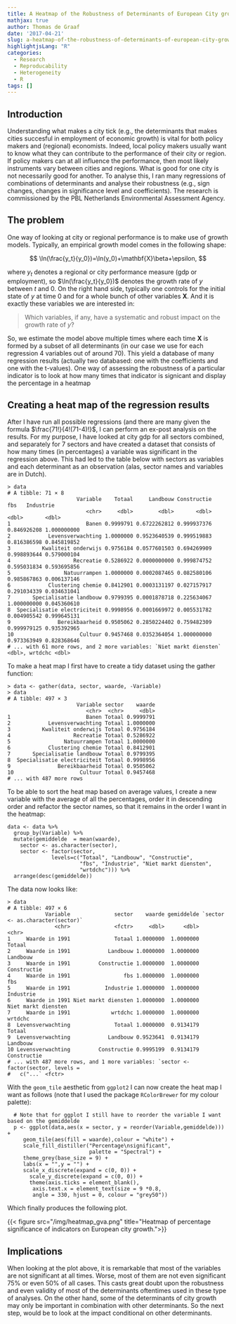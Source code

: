 ```yaml
---
title: A Heatmap of the Robustness of Determinants of European City growth
mathjax: true
author: Thomas de Graaf
date: '2017-04-21'
slug: a-heatmap-of-the-robustness-of-determinants-of-european-city-growth
highlightjsLang: "R"
categories:
  - Research
  - Reproducability
  - Heterogeneity
  - R
tags: []
---
```


## Introduction

Understanding what makes a city tick (e.g., the determinants that makes cities succesful in employment of economic growth) is vital for both policy makers and (regional) economists. Indeed, local policy makers usually want to know what they can contribute to the performance of their city or region. If policy makers can at all influence the performance, then most likely instruments vary between cities and regions. What is good for one city is not necessarily good for another. To analyse this, I ran many regressions of combinations of determinants and analyse their robustness (e.g., sign changes, changes in significance level and coefficients). The research is commissioned by the PBL Netherlands Environmental Assessment Agency.

## The problem

One way of looking at city or regional performance is to make use of growth models. Typically, an empirical growth model comes in the following shape:

$$
\ln(\frac{y_t}{y_0})=\ln(y_0)+\mathbf{X}\beta+\epsilon,
$$

where $y_t$ denotes a regional or city performance measure (gdp or employment), so $\ln(\frac{y_t}{y_0})$ denotes the growth rate of $y$ between $t$ and $0$. On the right hand side, typically one controls for the initial state of $y$ at time $0$ and for a whole bunch of other variables $\mathbf{X}$. And it is exactly these variables we are interested in:

>Which variables, if any, have a systematic and robust impact on the growth rate of $y$?

So, we estimate the model above multiple times where each time $\mathbf{X}$ is formed by a subset of all determinants (in our case we use for each regression 4 variables out of around 70). This yield a database of many regression results (actually two databased: one with the coefficients and one with the t-values). One way of assessing the robustness of a particular indicator is to look at how many times that indicator is signicant and display the percentage in a heatmap

## Creating a heat map of the regression results

After I have run all possible regressions (and there are many given the formula $\frac{71!}{4!(71-4)!}$, I can perform an ex-post analysis on the results. For my purpose, I have looked at city gdp for all sectors combined, and separately for 7 sectors and have created a dataset that consists of how many times (in percentages) a variable was significant in the regression above. This had led to the table below with sectors as variables and each determinant as an observation (alas, sector names and variables are in Dutch).

    > data
    # A tibble: 71 × 8
                          Variable    Totaal     Landbouw Constructie         fbs   Industrie
                             <chr>     <dbl>        <dbl>       <dbl>       <dbl>       <dbl>
    1                        Banen 0.9999791 0.6722262812 0.999937376 0.846926208 1.000000000
    2            Levensverwachting 1.0000000 0.9523640539 0.999519883 0.816386598 0.845819852
    3          Kwaliteit onderwijs 0.9756184 0.0577601503 0.694269909 0.998893644 0.579000104
    4                    Recreatie 0.5286922 0.0000000000 0.999874752 0.595031834 0.593695856
    5                 Natuurrampen 1.0000000 0.0002087465 0.082580106 0.985867863 0.006137146
    6            Clustering chemie 0.8412901 0.0003131197 0.027157917 0.291034339 0.034631041
    7       Specialisatie landbouw 0.9799395 0.0001878718 0.225634067 1.000000000 0.045360610
    8  Specialisatie electriciteit 0.9998956 0.0001669972 0.005531782 0.004905542 0.999645131
    9               Bereikbaarheid 0.9505062 0.2850224402 0.759482309 0.999979125 0.935392965
    10                     Cultuur 0.9457468 0.0352364054 1.000000000 0.973363949 0.828368646
    # ... with 61 more rows, and 2 more variables: `Niet markt diensten` <dbl>, wrtdchc <dbl>

To make a heat map I first have to create a tidy dataset using the gather function:

    > data <- gather(data, sector, waarde, -Variable)
    > data
    # A tibble: 497 × 3
                          Variable sector    waarde
                             <chr>  <chr>     <dbl>
    1                        Banen Totaal 0.9999791
    2            Levensverwachting Totaal 1.0000000
    3          Kwaliteit onderwijs Totaal 0.9756184
    4                    Recreatie Totaal 0.5286922
    5                 Natuurrampen Totaal 1.0000000
    6            Clustering chemie Totaal 0.8412901
    7       Specialisatie landbouw Totaal 0.9799395
    8  Specialisatie electriciteit Totaal 0.9998956
    9               Bereikbaarheid Totaal 0.9505062
    10                     Cultuur Totaal 0.9457468
    # ... with 487 more rows
    
To be able to sort the heat map based on average values, I create a new variable with the average of all the percentages, order it in descending order and refactor the sector names, so that it remains in the order I want in the heatmap:

    data <- data %>%
      group_by(Variable) %>%
      mutate(gemiddelde  = mean(waarde), 
        sector <- as.character(sector),
        sector <- factor(sector, 
                  levels=c("Totaal", "Landbouw", "Constructie", 
                           "fbs", "Industrie", "Niet markt diensten",
                           "wrtdchc"))) %>%
      arrange(desc(gemiddelde))

The data now looks like:

    > data
    # A tibble: 497 × 6
                Variable              sector    waarde gemiddelde `sector <- as.character(sector)`
                   <chr>              <fctr>     <dbl>      <dbl>                            <chr>
    1     Waarde in 1991              Totaal 1.0000000  1.0000000                           Totaal
    2     Waarde in 1991            Landbouw 1.0000000  1.0000000                         Landbouw
    3     Waarde in 1991         Constructie 1.0000000  1.0000000                      Constructie
    4     Waarde in 1991                 fbs 1.0000000  1.0000000                              fbs
    5     Waarde in 1991           Industrie 1.0000000  1.0000000                        Industrie
    6     Waarde in 1991 Niet markt diensten 1.0000000  1.0000000              Niet markt diensten
    7     Waarde in 1991             wrtdchc 1.0000000  1.0000000                          wrtdchc
    8  Levensverwachting              Totaal 1.0000000  0.9134179                           Totaal
    9  Levensverwachting            Landbouw 0.9523641  0.9134179                         Landbouw
    10 Levensverwachting         Constructie 0.9995199  0.9134179                      Constructie
    # ... with 487 more rows, and 1 more variables: `sector <- factor(sector, levels =
    #   c("...` <fctr>
    
With the `geom_tile` aesthetic from `ggplot2` I can now create the heat map I want as follows (note that I used the package `RColorBrewer` for my colour palette):

      # Note that for ggplot I still have to reorder the variable I want based on the gemiddelde
      p <- ggplot(data,aes(x = sector, y = reorder(Variable,gemiddelde))) +  
      	 geom_tile(aes(fill = waarde),colour = "white") + 
      	 scale_fill_distiller("Percentage\nsignificant", 
      	                      palette = "Spectral") +
      	 theme_grey(base_size = 9) + 
      	 labs(x = "",y = "") + 
      	 scale_x_discrete(expand = c(0, 0)) +
           scale_y_discrete(expand = c(0, 0)) + 
           theme(axis.ticks = element_blank(), 
      		axis.text.x = element_text(size = 9 *0.8, 
      		angle = 330, hjust = 0, colour = "grey50"))

Which finally produces the following plot.

{{< figure src="/img/heatmap_gva.png" title="Heatmap of percentage significance of indicators on European city growth.">}}

## Implications
When looking at the plot above, it is remarkable that most of the variables are not significant at all times. Worse, most of them are not even significant 75% or even 50% of all cases. This casts great doubt upon the robustness and even validity of most of the determinants oftentimes used in these type of analyses. On the other hand, some of the determinants of city growth may only be important in combination with other determinants. So the next step, would be to look at the impact conditional on other determinants.